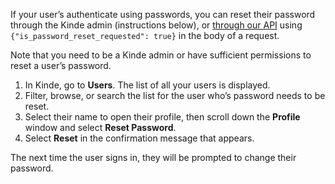 
If your user’s authenticate using passwords, you can reset their password through the Kinde admin (instructions below), or [through our API](/kinde-apis/management#tag/users/patch/api/v1/user) using `{"is_password_reset_requested": true}` in the body of a request.

Note that you need to be a Kinde admin or have sufficient permissions to reset a user’s password.

1. In Kinde, go to **Users**. The list of all your users is displayed.
2. Filter, browse, or search the list for the user who’s password needs to be reset.
3. Select their name to open their profile, then scroll down the **Profile** window and select **Reset Password**.
4. Select **Reset** in the confirmation message that appears.

The next time the user signs in, they will be prompted to change their password.
